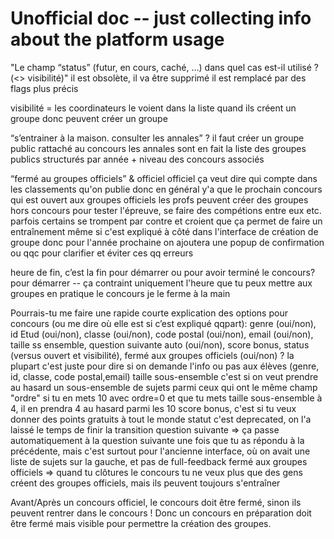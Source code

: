
# Unofficial doc -- just collecting info about the platform usage

"Le champ “status” (futur, en cours, caché, ...) dans quel cas est-il utilisé ? (<> visibilité)"
il est obsolète, il va être supprimé
il est remplacé par des flags plus précis

visibilité = 
les coordinateurs le voient dans la liste quand ils créent un groupe
donc peuvent créer un groupe

“s’entrainer à la maison. consulter les annales” ?
il faut créer un groupe public rattaché au concours
les annales sont en fait la liste des groupes publics
structurés par année + niveau des concours associés

“fermé au groupes officiels” & officiel
officiel ça veut dire qui compte dans les classements qu'on publie
donc en général y'a que le prochain concours qui est ouvert aux groupes officiels
les profs peuvent créer des groupes hors concours pour tester l'épreuve, se faire des compétions entre eux etc.
parfois certains se trompent par contre et croient que ça permet de faire un entraînement même si c'est expliqué à côté dans l'interface de création de groupe
donc pour l'année prochaine on ajoutera une popup de confirmation ou qqc pour clarifier et éviter ces qq erreurs

heure de fin, c’est la fin pour démarrer ou pour avoir terminé le concours?
pour démarrer -- ça contraint uniquement l'heure que tu peux mettre aux groupes
en pratique le concours je le ferme à la main

Pourrais-tu me faire une rapide courte explication des options pour concours (ou me dire où elle est si c’est expliqué qqpart): genre (oui/non), id Etud (oui/non), classe (oui/non), code postal (oui/non), email (oui/non), taille ss ensemble, question suivante auto (oui/non), score bonus, status (versus ouvert et visibilité), fermé aux groupes officiels (oui/non) ?
la plupart c'est juste pour dire si on demande l'info ou pas aux élèves (genre, id, classe, code postal,email)
taille sous-ensemble c'est si on veut prendre au hasard un sous-ensemble de sujets parmi ceux qui ont le même champ "ordre"
si tu en mets 10 avec ordre=0 et que tu mets taille sous-ensemble à 4, il en prendra 4 au hasard parmi les 10
score bonus, c'est si tu veux donner des points gratuits à tout le monde
statut c'est deprecated, on l'a laissé le temps de finir la transition
question suivante => ça passe automatiquement à la question suivante une fois que tu as répondu à la précédente, mais c'est surtout pour l'ancienne interface, où on avait une liste de sujets sur la gauche, et pas de full-feedback
fermé aux groupes officiels => quand tu clôtures le concours tu ne veux plus que des gens créent des groupes officiels, mais ils peuvent toujours s'entraîner

Avant/Après un concours officiel, le concours doit être fermé, sinon ils peuvent rentrer dans le concours !
Donc un concours en préparation doit être fermé mais visible pour permettre la création des groupes.
